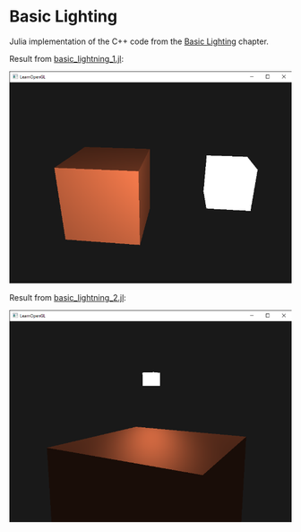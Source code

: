 # Basic Lighting
Julia implementation of the C++ code from the [Basic Lighting](https://learnopengl.com/Lighting/Basic-Lighting) chapter.

Result from [basic_lightning_1.jl](basic_lightning_1.jl):

![basic_lightning_1.jl](readme/Basic_Lightning_1.png)

Result from [basic_lightning_2.jl](basic_lightning_2.jl):

![basic_lightning_2.jl](readme/Basic_Lightning_2.png)